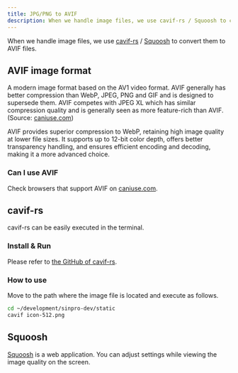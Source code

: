 ```yaml
---
title: JPG/PNG to AVIF
description: When we handle image files, we use cavif-rs / Squoosh to convert them to AVIF files.
---
```


When we handle image files, we use [cavif-rs](https://github.com/kornelski/cavif-rs) / [Squoosh](https://squoosh.app/) to convert them to AVIF files.

## AVIF image format

A modern image format based on the AV1 video format. AVIF generally has better compression than WebP, JPEG, PNG and GIF and is designed to supersede them. AVIF competes with JPEG XL which has similar compression quality and is generally seen as more feature-rich than AVIF. (Source: [caniuse.com](https://caniuse.com/avif))

AVIF provides superior compression to WebP, retaining high image quality at lower file sizes. It supports up to 12-bit color depth, offers better transparency handling, and ensures efficient encoding and decoding, making it a more advanced choice.

### Can I use AVIF

Check browsers that support AVIF on [caniuse.com](https://caniuse.com/avif).

## cavif-rs

cavif-rs can be easily executed in the terminal.

### Install & Run

Please refer to [the GitHub of cavif-rs](https://github.com/kornelski/cavif-rs).

### How to use

Move to the path where the image file is located and execute as follows.

```bash
cd ~/development/sinpro-dev/static
cavif icon-512.png
```

## Squoosh

[Squoosh](https://squoosh.app/) is a web application. You can adjust settings while viewing the image quality on the screen.
